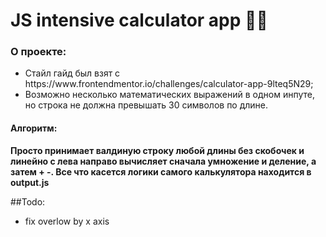 <h1>JS intensive calculator app 🙌🏻</h1>

<h3><b>О проекте:</b></h3>
<ul>
<li>Стайл гайд был взят с https://www.frontendmentor.io/challenges/calculator-app-9lteq5N29;</li>
<li>Возможно несколько математических выражений в одном инпуте, но строка не должна превышать 30 символов по длине.</li>
</ul>

<h4>Алгоритм:</h4>

<b>Просто принимает валдиную строку любой длины без скобочек и линейно с лева направо вычисляет сначала умножение и деление, а затем + -. Все что касется логики самого калькулятора находится в output.js</b>

##Todo:
- fix overlow by x axis
